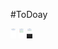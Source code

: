 #ToDoay


<img src="https://github.com/MuriEdu/ToDoay/blob/main/assets/Screenshot_20210705-170746_ToDoay.jpg" width="9" height="16" /> 
<img src="https://github.com/MuriEdu/ToDoay/blob/main/assets/Screenshot_20210705-170941_ToDoay.jpg" width="9" height="16" />
<img src="https://github.com/MuriEdu/ToDoay/blob/main/assets/SmartSelect_20210705-172053_Video%20Player.gif" width="9" height="16" />
